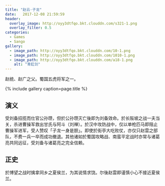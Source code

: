 ```yaml
---
title: "赵云·子龙"
date:   2017-12-08 21:59:59
header:
  overlay_image: http://oyy3dtfqo.bkt.clouddn.com/s321-1.png
  overlay_filter: 0.5
categories:
  - Games
  - Sango
gallery:
  - image_path: http://oyy3dtfqo.bkt.clouddn.com/10-1.png
  - image_path: http://oyy3dtfqo.bkt.clouddn.com/1010-1.png
  - image_path: http://oyy3dtfqo.bkt.clouddn.com/a18-1.png
    alt: "青釭剑"
---
```


赵统、赵广之父。蜀国五虎将军之一。

{% include gallery caption=page.title %}

## 演义

受刘备招揽而仕官公孙瓒，但於公孙瓒灭亡後即为刘备效命。於长阪坡之战一夫当关，杀进曹操军救出甘氏与阿斗（刘禅）。於汉中攻防战中，仅以单枪匹马即阻止曹操军进军，受人赞叹「子龙一身是胆」。即使於街亭大吃败仗，亦仅只赵雲之部队，不费一兵一卒而成功撤退。其他诸如於蜀国攻略战、南蛮平定战时亦常与诸葛亮共同远征，受刘备与诸葛亮之完全信赖。

## 正史

於博望之战时擒拿同乡之夏侯兰，为其说情求饶。尔後赵雲即谨慎小心不接近夏侯兰。